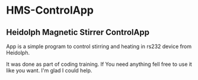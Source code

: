 # HMS-ControlApp
## Heidolph Magnetic Stirrer ControlApp

App is a simple program to control stirring and heating in rs232 device from Heidolph. 

It was done as part of coding training. If You need anything fell free to use it like you want. I'm glad I could help.
